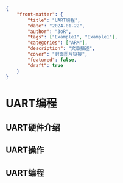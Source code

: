 ```json
{
    "front-matter": {
        "title": "UART编程",
        "date": "2024-01-22",
        "author": "3oR",
        "tags": ["Example1", "Example1"],
        "categories": ["ARM"],
        "description": "文章描述",
        "cover": "封面图片链接",
        "featured": false, 
        "draft": true 
	}
}
```

# UART编程

## UART硬件介绍

## UART操作

## UART编程
